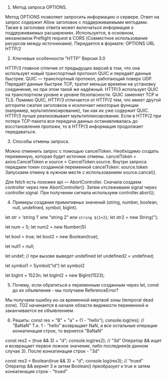 1. Метод запроса OPTIONS.

Метод OPTIONS позволяет запросить информацию о сервере. Ответ на запрос содержит Allow заголовок с поддерживаемыми методами. Также в заголовке ответа может включаться информация о поддерживаемых расширениях.
Используется, в основном, механизмом Preflight request в CORS (Совместное использование ресурсов между источниками).
Передается в формате: OPTIONS URL HTTP/2

2. Ключевые особенности "HTTP" Версии 3.0

HTTP/3 главное отличие от предыдущих версий в том, что она использует новый транспортный протокол QUIC и передаёт данные быстрее.
QUIC — транспортный протокол, работающий поверх UDP. Передаёт данные быстрее TCP, тратит меньше времени на установку соединения, но при этом такой же надёжный.
HTTP/3 использует QUIC на транспортном уровне и уровне безопасности. QUIC заменяет TCP и TLS.
Помимо QUIC, HTTP/3 отличается от HTTP/2 тем, что имеет другой алгоритм сжатия заголовков и исключает некоторые функции (например, мультиплексирование), так как их уже содержит QUIC.
HTTP/3 лучше реализовывает мультиплексирование. Если в HTTP/2 при потере TCP-пакета вся передача данных останавливалась до восстановления пропажи, то в HTTP/3 информация продолжает передаваться.

3.  Способы отмены запроса.

Можно отменить запрос с помощью cancelToken. Необходимо создать переменную, которая будет источник отмены.
cancelToken = axios.CancelToken и source = CancelToken.source.
Внутри запроса передаем токен созданной переменной cancelToken: source.token
Запускаем отмену в нужном месте с использованием source.cancel().


Для fetch есть похожее api — AbortController. Сначала создаем controller через new AbortController(). Затем отслеживаем signal через controller.signal.
При получении сигнала используем controller.abort();

4. Примеры создания примитивных значений (string, number, boolean, null, undefined, symbol, bigInt).

let str = ‘string 1’ или “string 2” или `string ${1+2}`;
let str2 = new String(‘’);

let num = 5;
let num2 = new Number(5)

let bool = true;
let bool2 = new Boolean(true);

let null1 = null;

let undef; // при вызове выведет undefined
let undefined2 = undefined;

let symbol1 = Symbol(“id”)
let symbol2

let bigInt = 1523n;
let bigInt2 = new BigInt(1523);

5. Почему, если обратиться к переменным созданным через let, const до их объявления - мы получаем ReferenceError?

Мы получаем ошибку из-за временной мертвой зоны (temporal dead zone). TDZ начинается в начале области видимости переменной и заканчивается ее объявлением.

6. Решить: 
const res = "B" + "a" + (1 - "hello");
console.log(res); // "BaNaN"
Т.к. 1 - "hello" возвращает NaN, а все остальные операции конкатинация строк, то вернется "BaNaN"

const res2 = (true && 3) + "d";
console.log(res2); // “3d”
Оператор && ищет и возвращает первое ложное значение, либо последнее(в данном случае 3). После конкатинация строк - "3d"

const res3 = Boolean(true && 3) + "d";
console.log(res3); // “trued”
Оператор && вернет 3 и затем Boolean() преобразует к true и затем конкатинация строк - "trued"

